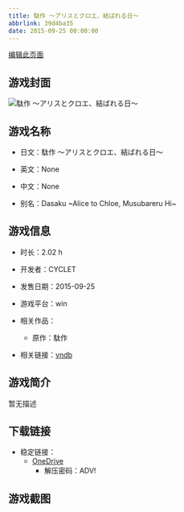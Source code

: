 ```yaml
---
title: 駄作 ～アリスとクロエ、結ばれる日～
abbrlink: 39d4ba35
date: 2015-09-25 00:00:00
---
```

[编辑此页面](https://github.com/ACG-3/ADV3-source/blob/main/source/_posts/games/%E9%A7%84%E4%BD%9C%20%EF%BD%9E%E3%82%A2%E3%83%AA%E3%82%B9%E3%81%A8%E3%82%AF%E3%83%AD%E3%82%A8%E3%80%81%E7%B5%90%E3%81%B0%E3%82%8C%E3%82%8B%E6%97%A5%EF%BD%9E.md)

## 游戏封面

![駄作 ～アリスとクロエ、結ばれる日～](https://pan.timero.xyz/d/onedrive/img_lib_001/%E9%A7%84%E4%BD%9C%20%EF%BD%9E%E3%82%A2%E3%83%AA%E3%82%B9%E3%81%A8%E3%82%AF%E3%83%AD%E3%82%A8%E3%80%81%E7%B5%90%E3%81%B0%E3%82%8C%E3%82%8B%E6%97%A5%EF%BD%9E_cover.avif)


## 游戏名称

- 日文：駄作 ～アリスとクロエ、結ばれる日～
- 英文：None
- 中文：None

- 别名：Dasaku ~Alice to Chloe, Musubareru Hi~


## 游戏信息

- 时长：2.02 h
- 开发者：CYCLET
- 发售日期：2015-09-25
- 游戏平台：win
- 相关作品：
   - 原作：駄作

- 相关链接：[vndb](https://vndb.org/v18290)


## 游戏简介

暂无描述


## 下载链接

- 稳定链接：
    - [OneDrive](https://pan.timero.xyz/onedrive/adv_lib_001/%E9%A7%84%E4%BD%9C%20%EF%BD%9E%E3%82%A2%E3%83%AA%E3%82%B9%E3%81%A8%E3%82%AF%E3%83%AD%E3%82%A8%E3%80%81%E7%B5%90%E3%81%B0%E3%82%8C%E3%82%8B%E6%97%A5%EF%BD%9E)
        - 解压密码：ADV!



## 游戏截图


